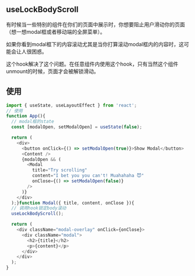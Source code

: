 ## useLockBodyScroll

有时候当一些特别的组件在你们的页面中展示时，你想要阻止用户滑动你的页面（想一想modal框或者移动端的全屏菜单）。

如果你看到modal框下的内容滚动尤其是当你打算滚动modal框内的内容时，这可能会让人很困惑。

这个hook解决了这个问题。在任意组件内使用这个hook，只有当然这个组件unmount的时候，页面才会被解锁滑动。

## 使用
```javascript
import { useState, useLayoutEffect } from 'react';
// 使用
function App(){
  // modal框的state
  const [modalOpen, setModalOpen] = useState(false);

  return (
    <div>
      <button onClick={() => setModalOpen(true)}>Show Modal</button>
      <Content />
      {modalOpen && (
        <Modal
          title="Try scrolling"
          content="I bet you you can't! Muahahaha 😈"
          onClose={() => setModalOpen(false)}
        />
      )}
    </div>
  );}function Modal({ title, content, onClose }){
  // 调用hook锁定body滚动
  useLockBodyScroll();

  return (
    <div className="modal-overlay" onClick={onClose}>
      <div className="modal">
        <h2>{title}</h2>
        <p>{content}</p>
      </div>
    </div>
  );
}
```